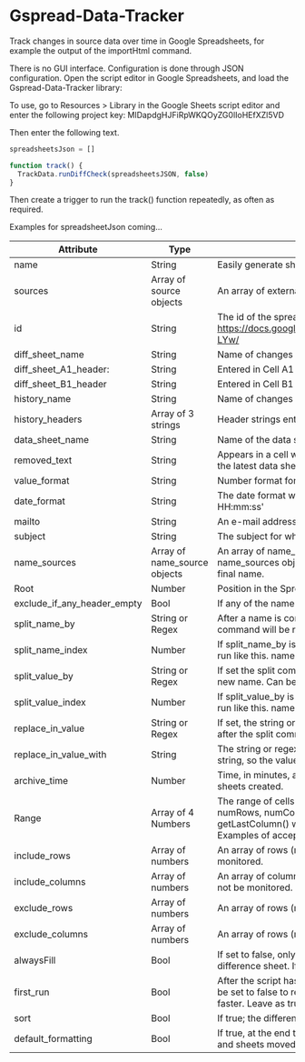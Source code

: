 # Gspread-Data-Tracker
Track changes in source data over time in Google Spreadsheets, for example the output of the importHtml command.

There is no GUI interface. Configuration is done through JSON configuration. Open the script editor in Google Spreadsheets, and load the Gspread-Data-Tracker library:

To use, go to Resources > Library in the Google Sheets script editor and enter the following project key: 
MlDapdgHJFiRpWKQOyZG0lIoHEfXZl5VD

Then enter the following text.
```javascript
spreadsheetsJson = []

function track() {
  TrackData.runDiffCheck(spreadsheetsJSON, false)
}
```

Then create a trigger to run the track() function repeatedly, as often as required.

Examples for spreadsheetJson coming...


|    Attribute                      |    Type                            |    Purpose                                                                                                                                                                                                                                                                                                                                     |    Default                                                                                                                       |   |
|-----------------------------------|------------------------------------|------------------------------------------------------------------------------------------------------------------------------------------------------------------------------------------------------------------------------------------------------------------------------------------------------------------------------------------------|----------------------------------------------------------------------------------------------------------------------------------|---|
|    name                           |    String                          |    Easily generate sheet names                                                                                                                                                                                                                                                                                                                 |    Required                                                                                                                      |   |
|    sources                        |    Array of source objects         |    An array of external data sources which will be monitored (see   sources below)                                                                                                                                                                                                                                                             |    Required                                                                                                                      |   |
|    id                             |    String                          |    The id of the spreadsheet to use. This can be found within the url:       https://docs.google.com/spreadsheets/d/1VJTPlM0pAMq3B3dGHcXk4rIDdrfIxWUcu8hZY67-LYw/                                                                                                                                                                              |    Output of SpreadsheetApp.getActiveSpreadsheet () method                                                                       |   |
|    diff_sheet_name                |    String                          |    Name of changes sheet                                                                                                                                                                                                                                                                                                                       |    name + '  changes'                                                                                                            |   |
|    diff_sheet_A1_header:          |    String                          |    Entered in Cell A1 of the difference sheet                                                                                                                                                                                                                                                                                                  |    Equal to name                                                                                                                 |   |
|    diff_sheet_B1_header           |    String                          |    Entered in Cell B1 of the difference sheet as header for the current   values                                                                                                                                                                                                                                                               |    “Current Values”                                                                                                              |   |
|    history_name                   |    String                          |    Name of changes history sheet                                                                                                                                                                                                                                                                                                               |    name + ' History'                                                                                                             |   |
|    history_headers                |    Array of 3 strings              |    Header strings entered in A1, B1 and C1 of the history sheet                                                                                                                                                                                                                                                                                |    ['Date', 'Name', 'Value']                                                                                                     |   |
|    data_sheet_name                |    String                          |    Name of the data sheet                                                                                                                                                                                                                                                                                                                      |    name + ' Data';                                                                                                               |   |
|    removed_text                   |    String                          |    Appears in a cell when a name belonging to a cell to be monitored can   no longer be found in the latest data sheet                                                                                                                                                                                                                         |    “No Longer Found”                                                                                                             |   |
|    value_format                   |    String                          |    Number format for the values, e.g.    value_format: '@STRING@'                                                                                                                                                                                                                                                                              |                                                                                                                                  |   |
|    date_format                    |    String                          |    The date format which will be applied to all cells containing dates,   e.g.    'ddd dd MMMM yyyy HH:mm:ss'                                                                                                                                                                                                                                  |    'dd-MM-yyyy HH:mm'                                                                                                            |   |
|    mailto                         |    String                          |    An e-mail address or array of e-mail addresses to send an e-mail to   if anything changes.                                                                                                                                                                                                                                                  |    false (no e-mail sent)                                                                                                        |   |
|    subject                        |    String                          |    The subject for when a mail is sent                                                                                                                                                                                                                                                                                                         |    name + ‘ has changed’                                                                                                         |   |
|    name_sources                   |    Array of name_source objects    |    An array of name_sources which will be used to find the cell name to   compare against. See name_sources object below. The output of each name sources   will be combined to make the final name.                                                                                                                                           |    {method: 0}    (for A1 notation)                                                                                              |   |
|    Root                           |    Number                          |    Position in the Spreadsheet to start placing newly created sheets                                                                                                                                                                                                                                                                           |    0                                                                                                                             |   |
|    exclude_if_any_header_empty    |    Bool                            |    If any of the name sources return an empty string, the cell will not   be monitored for changes                                                                                                                                                                                                                                             |    false                                                                                                                         |   |
|    split_name_by                  |    String or Regex                 |    After a name is compiled from the list of name sources, if this   parameter is set the split command will be run on the string:   name.split(split_name_by)[0]; to find the new name                                                                                                                                                        |    No string splitting on the name                                                                                               |   |
|    split_name_index               |    Number                          |    If split_name_by is set, this will be to index used to find the new   name, so the command will be run like this.   name.split(split_name_by)[split_name_index].   Ignored if split_name_by is not set.                                                                                                                                     |    0                                                                                                                             |   |
|    split_value_by                 |    String or Regex                 |    If set the split command will be run on each cell value:   value.split(split_value_by)[0]; to find the new name. Can be a string   or a regular expression, e.g. split_value_by: /\*/g,                                                                                                                                                     |    No name splitting takes place                                                                                                 |   |
|    split_value_index              |    Number                          |    If split_value_by is set, this will be to index used to find the new   value, so the command will be run like this.   name.split(split_value_by)[split_value_index].   Ignored if split_value_by is not set.                                                                                                                                |    0                                                                                                                             |   |
|    replace_in_value               |    String or Regex                 |    If set, the string or regex will be replaced by the value of   replace_in_value_with. This is run after the split command if split_name_by   is also set.                                                                                                                                                                                   |    false                                                                                                                         |   |
|    replace_in_value_with          |    String                          |    The string or regex in replace_in_value will be replaced with this   value. Default is an empty string, so the value being replaced will just be   removed.                                                                                                                                                                                 |    ‘’                                                                                                                            |   |
|    archive_time                   |    Number                          |    Time, in minutes, after which the difference Sheet and history Sheet   will be archived and new sheets created.                                                                                                                                                                                                                             |        No archiving takes place.                                                                                                 |   |
|    Range                          |    Array of 4 Numbers              |    The range of cells in the data sheet to monitor for changes. Format   is [firstRow, firstColumn, numRows, numColumns]. If numRows and numColumns   are set to 0 then getLastRow() or getLastColumn() will be run on the sheet to   get the number of rows or columns to use. Examples of acceptable values are   [1,1,2,1] or [1,1,0,0].    |    Output of sheet.getDataRange() command; the full range of cells   corresponding to the dimensions in which data is present    |   |
|    include_rows                   |    Array of numbers                |    An array of rows (relative to the range) to be monitored for changes.   All other rows will not be monitored.                                                                                                                                                                                                                               |    All rows included                                                                                                             |   |
|    include_columns                |    Array of numbers                |    An array of columns (relative to the range) to be monitored or   changes. All other columns will not be monitored.                                                                                                                                                                                                                          |    All rows included                                                                                                             |   |
|    exclude_rows                   |    Array of numbers                |    An array of rows (relative to the range) which will not be monitored   for changes.                                                                                                                                                                                                                                                         |    Empty                                                                                                                         |   |
|    exclude_columns                |    Array of numbers                |    An array of rows (relative to the range) which will not be monitored   for changes.                                                                                                                                                                                                                                                         |    Empty                                                                                                                         |   |
|    alwaysFill                     |    Bool                            |    If set to false, only cells who’s values have changed will appear in   new columns in the difference sheet. If true, all values will appear   regardless of if they changed or not.                                                                                                                                                         |    false                                                                                                                         |   |
|    first_run                      |    Bool                            |    After the script has been run once and  the configuration has been verified, this   parameter can be set to false to reduce the number of Spreadsheet API   requests, helping the script to fun faster. Leave as true during testing and   troubleshooting.                                                                                 |    true                                                                                                                          |   |
|    sort                           |    Bool                            |    If true; the difference sheet will be sorted by column A                                                                                                                                                                                                                                                                                    |    false                                                                                                                         |   |
|    default_formatting             |    Bool                            |    If true, at the end the script will auto-resize all columns, headers   will be bolded and frozen, and sheets moved to appropriate positions; for   both the difference Sheet and the history Sheet                                                                                                                                          |    true                                                                                                                          |   |

